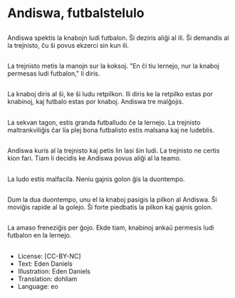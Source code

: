 # Andiswa, futbalstelulo

##
Andiswa spektis la knabojn ludi futbalon. Ŝi deziris aliĝi al ili. Ŝi demandis al la trejnisto, ĉu ŝi povus ekzerci sin kun ili.

##
La trejnisto metis la manojn sur la koksoj. "En ĉi tiu lernejo, nur la knaboj permesas ludi futbalon," li diris.

##
La knaboj diris al ŝi, ke ŝi ludu retpilkon. Ili diris ke la retpilko estas por knabinoj, kaj futbalo estas por knaboj. Andiswa tre malĝojis.

##
La sekvan tagon, estis granda futballudo ĉe la lernejo. La trejnisto maltrankviliĝis ĉar lia plej bona futbalisto estis malsana kaj ne ludeblis.

##
Andiswa kuris al la trejnisto kaj petis lin lasi ŝin ludi. La trejnisto ne certis kion fari. Tiam li decidis ke Andiswa povus aliĝi al la teamo.

##
La ludo estis malfacila. Neniu gajnis golon ĝis la duontempo.

##
Dum la dua duontempo, unu el la knaboj pasigis la pilkon al Andiswa. Ŝi moviĝis rapide al la golejo. Ŝi forte piedbatis la pilkon kaj gajnis golon.

##
La amaso freneziĝis per ĝojo. Ekde tiam, knabinoj ankaŭ permesis ludi futbalon en la lernejo.

##
* License: [CC-BY-NC]
* Text: Eden Daniels
* Illustration: Eden Daniels
* Translation: dohliam
* Language: eo
